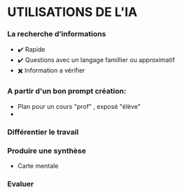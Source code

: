 # UTILISATIONS DE L'IA

### La recherche d’informations 
  * ✔️ Rapide
  * ✔️ Questions avec un langage famillier ou approximatif
  * ✖️ Information a vérifier 


### A partir d'un bon prompt création:
 * Plan pour un cours "prof" , exposé "élève"
 * 
   
### Différentier le travail

### Produire une synthèse
 * Carte mentale


### Evaluer
